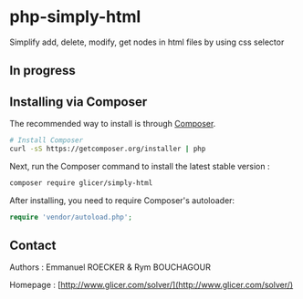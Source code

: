# php-simply-html
Simplify add, delete, modify, get nodes in html files by using css selector

## In progress

## Installing via Composer

The recommended way to install is through
[Composer](http://getcomposer.org).

```bash
# Install Composer
curl -sS https://getcomposer.org/installer | php
```

Next, run the Composer command to install the latest stable version :

```bash
composer require glicer/simply-html
```

After installing, you need to require Composer's autoloader:

```php
require 'vendor/autoload.php';
```

## Contact

Authors : Emmanuel ROECKER & Rym BOUCHAGOUR

Homepage : [http://www.glicer.com/solver/](http://www.glicer.com/solver/)
